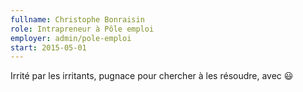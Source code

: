 ```yaml
---
fullname: Christophe Bonraisin
role: Intrapreneur à Pôle emploi
employer: admin/pole-emploi
start: 2015-05-01
---
```

Irrité par les irritants, pugnace pour chercher à les résoudre, avec 😃
